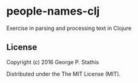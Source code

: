 # people-names-clj

Exercise in parsing and processing text in Clojure

## License

Copyright (c) 2016 George P. Stathis

Distributed under the The MIT License (MIT).
